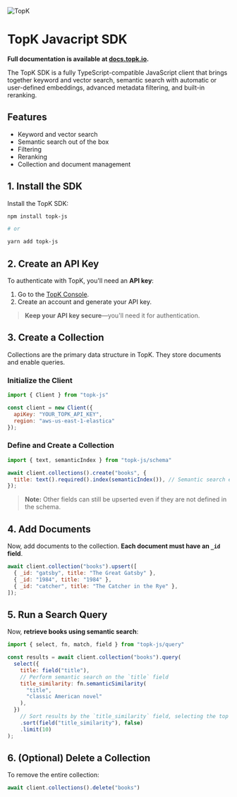 ![TopK](https://qdmy0nqdjsamgtso.public.blob.vercel-storage.com/topk-logo-light.svg)

# TopK Javacript SDK

**Full documentation is available at [docs.topk.io](https://docs.topk.io).**

The TopK SDK is a fully TypeScript-compatible JavaScript client that brings together keyword and vector search, semantic search with automatic or user-defined embeddings, advanced metadata filtering, and built-in reranking.

## Features

- Keyword and vector search
- Semantic search out of the box
- Filtering
- Reranking
- Collection and document management

## 1. Install the SDK

Install the TopK SDK:

```bash
npm install topk-js

# or

yarn add topk-js
```

## 2. Create an API Key

To authenticate with TopK, you'll need an **API key**:

1. Go to the <a href="https://console.topk.io" target="_blank">TopK Console</a>.
2. Create an account and generate your API key.

> **Keep your API key secure**—you'll need it for authentication.

## 3. Create a Collection

Collections are the primary data structure in TopK. They store documents and enable queries.

### **Initialize the Client**

```javascript
import { Client } from "topk-js"

const client = new Client({
  apiKey: "YOUR_TOPK_API_KEY",
  region: "aws-us-east-1-elastica"
});
```

### **Define and Create a Collection**

```javascript
import { text, semanticIndex } from "topk-js/schema"

await client.collections().create("books", {
  title: text().required().index(semanticIndex()), // Semantic search enabled on `title`
});
```

> **Note:** Other fields can still be upserted even if they are not defined in the schema.

## 4. Add Documents

Now, add documents to the collection. **Each document must have an `_id` field**.

```javascript
await client.collection("books").upsert([
  { _id: "gatsby", title: "The Great Gatsby" },
  { _id: "1984", title: "1984" },
  { _id: "catcher", title: "The Catcher in the Rye" },
]);
```

## 5. Run a Search Query

Now, **retrieve books using semantic search**:

```javascript
import { select, fn, match, field } from "topk-js/query"

const results = await client.collection("books").query(
  select({
    title: field("title"),
    // Perform semantic search on the `title` field
    title_similarity: fn.semanticSimilarity(
      "title",
      "classic American novel"
    ),
  })
    // Sort results by the `title_similarity` field, selecting the top 10 results
    .sort(field("title_similarity"), false)
    .limit(10)
);
```

## 6. (Optional) Delete a Collection

To remove the entire collection:

```javascript
await client.collections().delete("books")
```
